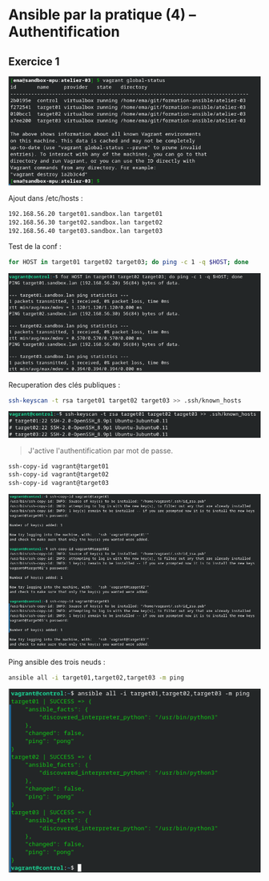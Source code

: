 # Ansible par la pratique (4) – Authentification

## Exercice 1

![img](./img/Screenshot_20250324_103425.png)

Ajout dans /etc/hosts :

```bash
192.168.56.20 target01.sandbox.lan target01
192.168.56.30 target02.sandbox.lan target02
192.168.56.40 target03.sandbox.lan target03 
```

Test de la conf :

```bash
for HOST in target01 target02 target03; do ping -c 1 -q $HOST; done
```

![img](./img/Screenshot_20250324_104111.png)

Recuperation des clés publiques :

```bash
ssh-keyscan -t rsa target01 target02 target03 >> .ssh/known_hosts
```

![img](./img/Screenshot_20250324_104221.png)

> J'active l'authentification par mot de passe.

```bash
ssh-copy-id vagrant@target01
ssh-copy-id vagrant@target02
ssh-copy-id vagrant@target03
```

![img](./img/Screenshot_20250324_104734.png)

Ping ansible des trois neuds :

```bash
ansible all -i target01,target02,target03 -m ping
```

![img](./img/Screenshot_20250324_104848.png)
